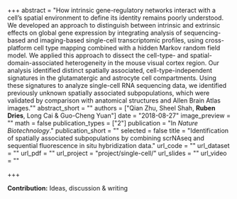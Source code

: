 +++
abstract = "How intrinsic gene-regulatory networks interact with a cell’s spatial environment to define its identity remains poorly understood. We developed an approach to distinguish between intrinsic and extrinsic effects on global gene expression by integrating analysis of sequencing-based and imaging-based single-cell transcriptomic profiles, using cross-platform cell type mapping combined with a hidden Markov random field model. We applied this approach to dissect the cell-type- and spatial-domain-associated heterogeneity in the mouse visual cortex region. Our analysis identified distinct spatially associated, cell-type-independent signatures in the glutamatergic and astrocyte cell compartments. Using these signatures to analyze single-cell RNA sequencing data, we identified previously unknown spatially associated subpopulations, which were validated by comparison with anatomical structures and Allen Brain Atlas images.""
abstract_short = ""
authors = ["Qian Zhu, Sheel Shah, **Ruben Dries**, Long Cai & Guo-Cheng Yuan"]
date = "2018-08-27"
image_preview = ""
math = false
publication_types = ["2"]
publication = "In *Nature Biotechnology*."
publication_short = ""
selected = false
title = "Identification of spatially associated subpopulations by combining scrNAseq and sequential fluorescence in situ hybridization data."
url_code = ""
url_dataset = ""
url_pdf = ""
url_project = "project/single-cell/"
url_slides = ""
url_video = ""

+++

**Contribution:** Ideas, discussion & writing